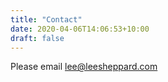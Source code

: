 ```yaml
---
title: "Contact"
date: 2020-04-06T14:06:53+10:00
draft: false
---
```


Please email [lee@leesheppard.com](mailto:lee@leesheppard.com)